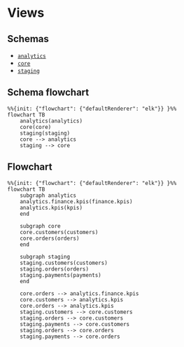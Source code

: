 # Views

## Schemas

- [`analytics`](./analytics)
- [`core`](./core)
- [`staging`](./staging)

## Schema flowchart

```mermaid
%%{init: {"flowchart": {"defaultRenderer": "elk"}} }%%
flowchart TB
    analytics(analytics)
    core(core)
    staging(staging)
    core --> analytics
    staging --> core
```

## Flowchart

```mermaid
%%{init: {"flowchart": {"defaultRenderer": "elk"}} }%%
flowchart TB
    subgraph analytics
    analytics.finance.kpis(finance.kpis)
    analytics.kpis(kpis)
    end

    subgraph core
    core.customers(customers)
    core.orders(orders)
    end

    subgraph staging
    staging.customers(customers)
    staging.orders(orders)
    staging.payments(payments)
    end

    core.orders --> analytics.finance.kpis
    core.customers --> analytics.kpis
    core.orders --> analytics.kpis
    staging.customers --> core.customers
    staging.orders --> core.customers
    staging.payments --> core.customers
    staging.orders --> core.orders
    staging.payments --> core.orders
```

